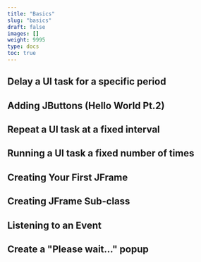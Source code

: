 ```yaml
---
title: "Basics"
slug: "basics"
draft: false
images: []
weight: 9995
type: docs
toc: true
---
```


## Delay a UI task for a specific period


## Adding JButtons (Hello World Pt.2)


## Repeat a UI task at a fixed interval


## Running a UI task a fixed number of times


## Creating Your First JFrame


## Creating JFrame Sub-class


## Listening to an Event


## Create a "Please wait..." popup


